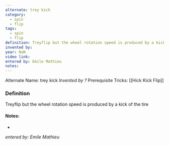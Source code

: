 ```yaml
---
alternate: trey kick
category:
  - spin
  - flip
tags:
  - spin
  - flip
definition: Treyflip but the wheel rotation speed is produced by a kick of the tire
invented by: 
year: NaN
video link: 
entered by: Emile Mathieu
notes: 
---
```

Alternate Name: trey kick
*Invented by ?*
Prerequisite Tricks: [[Hick Kick Flip]]

### Definition
Treyflip but the wheel rotation speed is produced by a kick of the tire


#### Notes:
- 
*entered by: Emile Mathieu*

